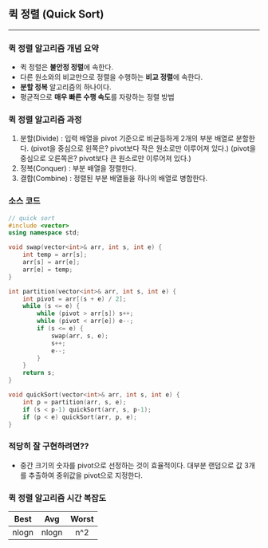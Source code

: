 ## 퀵 정렬 (Quick Sort)

---

### 퀵 정렬 알고리즘 개념 요약

* 퀵 정렬은 **불안정 정렬**에 속한다.
* 다른 원소와의 비교만으로 정렬을 수행하는 **비교 정렬**에 속한다.
* **분할 정복** 알고리즘의 하나이다.
* 평균적으로 **매우 빠른 수행 속도**를 자랑하는 정렬 방법



### 퀵 정렬 알고리즘 과정

1. 분할(Divide) : 입력 배열을 pivot 기준으로 비균등하게 2개의 부분 배열로 분할한다. 
    (pivot을 중심으로 왼쪽은? pivot보다 작은 원소로만 이루어져 있다.)
    (pivot을 중심으로 오른쪽은? pivot보다 큰 원소로만 이루어져 있다.)
2. 정복(Conquer) : 부분 배열을 정렬한다.
3. 결합(Combine) : 정렬된 부분 배열들을 하나의 배열로 병합한다.



### 소스 코드
```c++
// quick sort
#include <vector>
using namespace std;

void swap(vector<int>& arr, int s, int e) {
    int temp = arr[s];
    arr[s] = arr[e];
    arr[e] = temp;
}

int partition(vector<int>& arr, int s, int e) {
    int pivot = arr[(s + e) / 2];
    while (s <= e) {
        while (pivot > arr[s]) s++;
        while (pivot < arr[e]) e--;
        if (s <= e) {
            swap(arr, s, e);
            s++;
            e--;
        }
    }
    return s;
}

void quickSort(vector<int>& arr, int s, int e) {
    int p = partition(arr, s, e);
    if (s < p-1) quickSort(arr, s, p-1);
    if (p < e) quickSort(arr, p, e);
}
```

### 적당히 잘 구현하려면??
* 중간 크기의 숫자를 pivot으로 선정하는 것이 효율적이다. 대부분 랜덤으로 값 3개를 추출하여 중위값을 pivot으로 지정한다.



### 퀵 정렬 알고리즘 시간 복잡도

| Best  |  Avg  |  Worst  |
| :----:| :---: | :-----: |
| nlogn | nlogn | n^2   |